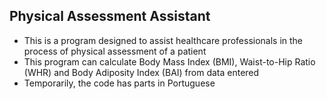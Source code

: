 ## Physical Assessment Assistant

- This is a program designed to assist healthcare professionals in the process of physical assessment of a patient
- This program can calculate Body Mass Index (BMI), Waist-to-Hip Ratio (WHR) and Body Adiposity Index (BAI) from data entered
- Temporarily, the code has parts in Portuguese
